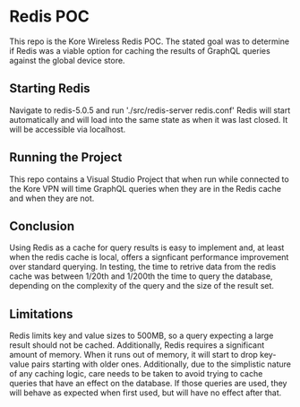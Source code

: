 # Redis POC
This repo is the Kore Wireless Redis POC. The stated goal was to determine if Redis was a viable option for caching the results of GraphQL queries against the global device store.

## Starting Redis
Navigate to redis-5.0.5 and run './src/redis-server redis.conf' Redis will start automatically and will load into the same state as when it was last closed. It will be accessible via localhost.

## Running the Project
This repo contains a Visual Studio Project that when run while connected to the Kore VPN will time GraphQL queries when they are in the Redis cache and when they are not.

## Conclusion
Using Redis as a cache for query results is easy to implement and, at least when the redis cache is local, offers a signficant performance improvement over standard querying. In testing, the time to retrive data from the redis cache was between 1/20th and 1/200th the time to query the database, depending on the complexity of the query and the size of the result set.

## Limitations
Redis limits key and value sizes to 500MB, so a query expecting a large result should not be cached. Additionally, Redis requires a significant amount of memory. When it runs out of memory, it will start to drop key-value pairs starting with older ones. Additionally, due to the simplistic nature of any caching logic, care needs to be taken to avoid trying to cache queries that have an effect on the database. If those queries are used, they will behave as expected when first used, but will have no effect after that.
